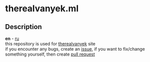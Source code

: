 # therealvanyek.ml
## Description 
**en** - [ru](https://github.com/4vanyek/therealvanyek-ml/README.md)  
this repository is used for [therealvanyek](https://therealvanyek.ml) site  
if you encounter any bugs, create an [issue](https://github.com/4vanyek/therealvanyek-ml/issues/new), 
if you want to fix/change something yourself, then create [pull request](https://github.com/4vanyek/therealvanyek-ml/compare)
